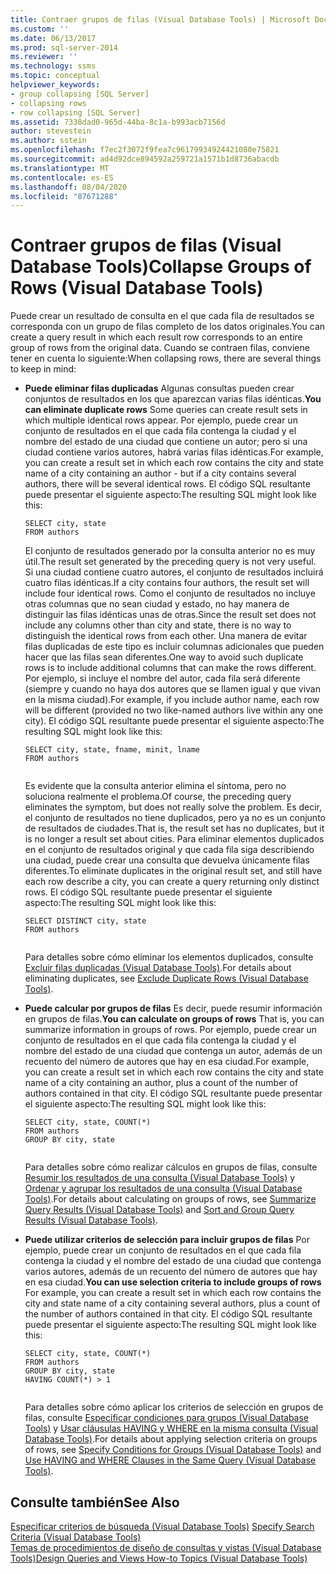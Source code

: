 ```yaml
---
title: Contraer grupos de filas (Visual Database Tools) | Microsoft Docs
ms.custom: ''
ms.date: 06/13/2017
ms.prod: sql-server-2014
ms.reviewer: ''
ms.technology: ssms
ms.topic: conceptual
helpviewer_keywords:
- group collapsing [SQL Server]
- collapsing rows
- row collapsing [SQL Server]
ms.assetid: 7338dad0-965d-44ba-8c1a-b993acb7156d
author: stevestein
ms.author: sstein
ms.openlocfilehash: f7ec2f3072f9fea7c96179934924421080e75821
ms.sourcegitcommit: ad4d92dce894592a259721a1571b1d8736abacdb
ms.translationtype: MT
ms.contentlocale: es-ES
ms.lasthandoff: 08/04/2020
ms.locfileid: "87671288"
---
```

# <a name="collapse-groups-of-rows-visual-database-tools"></a><span data-ttu-id="2c993-102">Contraer grupos de filas (Visual Database Tools)</span><span class="sxs-lookup"><span data-stu-id="2c993-102">Collapse Groups of Rows (Visual Database Tools)</span></span>
  <span data-ttu-id="2c993-103">Puede crear un resultado de consulta en el que cada fila de resultados se corresponda con un grupo de filas completo de los datos originales.</span><span class="sxs-lookup"><span data-stu-id="2c993-103">You can create a query result in which each result row corresponds to an entire group of rows from the original data.</span></span> <span data-ttu-id="2c993-104">Cuando se contraen filas, conviene tener en cuenta lo siguiente:</span><span class="sxs-lookup"><span data-stu-id="2c993-104">When collapsing rows, there are several things to keep in mind:</span></span>  
  
-   <span data-ttu-id="2c993-105">**Puede eliminar filas duplicadas** Algunas consultas pueden crear conjuntos de resultados en los que aparezcan varias filas idénticas.</span><span class="sxs-lookup"><span data-stu-id="2c993-105">**You can eliminate duplicate rows** Some queries can create result sets in which multiple identical rows appear.</span></span> <span data-ttu-id="2c993-106">Por ejemplo, puede crear un conjunto de resultados en el que cada fila contenga la ciudad y el nombre del estado de una ciudad que contiene un autor; pero si una ciudad contiene varios autores, habrá varias filas idénticas.</span><span class="sxs-lookup"><span data-stu-id="2c993-106">For example, you can create a result set in which each row contains the city and state name of a city containing an author - but if a city contains several authors, there will be several identical rows.</span></span> <span data-ttu-id="2c993-107">El código SQL resultante puede presentar el siguiente aspecto:</span><span class="sxs-lookup"><span data-stu-id="2c993-107">The resulting SQL might look like this:</span></span>  
  
    ```  
    SELECT city, state  
    FROM authors  
    ```  
  
     <span data-ttu-id="2c993-108">El conjunto de resultados generado por la consulta anterior no es muy útil.</span><span class="sxs-lookup"><span data-stu-id="2c993-108">The result set generated by the preceding query is not very useful.</span></span> <span data-ttu-id="2c993-109">Si una ciudad contiene cuatro autores, el conjunto de resultados incluirá cuatro filas idénticas.</span><span class="sxs-lookup"><span data-stu-id="2c993-109">If a city contains four authors, the result set will include four identical rows.</span></span> <span data-ttu-id="2c993-110">Como el conjunto de resultados no incluye otras columnas que no sean ciudad y estado, no hay manera de distinguir las filas idénticas unas de otras.</span><span class="sxs-lookup"><span data-stu-id="2c993-110">Since the result set does not include any columns other than city and state, there is no way to distinguish the identical rows from each other.</span></span> <span data-ttu-id="2c993-111">Una manera de evitar filas duplicadas de este tipo es incluir columnas adicionales que pueden hacer que las filas sean diferentes.</span><span class="sxs-lookup"><span data-stu-id="2c993-111">One way to avoid such duplicate rows is to include additional columns that can make the rows different.</span></span> <span data-ttu-id="2c993-112">Por ejemplo, si incluye el nombre del autor, cada fila será diferente (siempre y cuando no haya dos autores que se llamen igual y que vivan en la misma ciudad).</span><span class="sxs-lookup"><span data-stu-id="2c993-112">For example, if you include author name, each row will be different (provided no two like-named authors live within any one city).</span></span> <span data-ttu-id="2c993-113">El código SQL resultante puede presentar el siguiente aspecto:</span><span class="sxs-lookup"><span data-stu-id="2c993-113">The resulting SQL might look like this:</span></span>  
  
    ```  
    SELECT city, state, fname, minit, lname  
    FROM authors  
  
    ```  
  
     <span data-ttu-id="2c993-114">Es evidente que la consulta anterior elimina el síntoma, pero no soluciona realmente el problema.</span><span class="sxs-lookup"><span data-stu-id="2c993-114">Of course, the preceding query eliminates the symptom, but does not really solve the problem.</span></span> <span data-ttu-id="2c993-115">Es decir, el conjunto de resultados no tiene duplicados, pero ya no es un conjunto de resultados de ciudades.</span><span class="sxs-lookup"><span data-stu-id="2c993-115">That is, the result set has no duplicates, but it is no longer a result set about cities.</span></span> <span data-ttu-id="2c993-116">Para eliminar elementos duplicados en el conjunto de resultados original y que cada fila siga describiendo una ciudad, puede crear una consulta que devuelva únicamente filas diferentes.</span><span class="sxs-lookup"><span data-stu-id="2c993-116">To eliminate duplicates in the original result set, and still have each row describe a city, you can create a query returning only distinct rows.</span></span> <span data-ttu-id="2c993-117">El código SQL resultante puede presentar el siguiente aspecto:</span><span class="sxs-lookup"><span data-stu-id="2c993-117">The resulting SQL might look like this:</span></span>  
  
    ```  
    SELECT DISTINCT city, state  
    FROM authors  
  
    ```  
  
     <span data-ttu-id="2c993-118">Para detalles sobre cómo eliminar los elementos duplicados, consulte [Excluir filas duplicadas &#40;Visual Database Tools&#41;](visual-database-tools.md).</span><span class="sxs-lookup"><span data-stu-id="2c993-118">For details about eliminating duplicates, see [Exclude Duplicate Rows &#40;Visual Database Tools&#41;](visual-database-tools.md).</span></span>  
  
-   <span data-ttu-id="2c993-119">**Puede calcular por grupos de filas** Es decir, puede resumir información en grupos de filas.</span><span class="sxs-lookup"><span data-stu-id="2c993-119">**You can calculate on groups of rows** That is, you can summarize information in groups of rows.</span></span> <span data-ttu-id="2c993-120">Por ejemplo, puede crear un conjunto de resultados en el que cada fila contenga la ciudad y el nombre del estado de una ciudad que contenga un autor, además de un recuento del número de autores que hay en esa ciudad.</span><span class="sxs-lookup"><span data-stu-id="2c993-120">For example, you can create a result set in which each row contains the city and state name of a city containing an author, plus a count of the number of authors contained in that city.</span></span> <span data-ttu-id="2c993-121">El código SQL resultante puede presentar el siguiente aspecto:</span><span class="sxs-lookup"><span data-stu-id="2c993-121">The resulting SQL might look like this:</span></span>  
  
    ```  
    SELECT city, state, COUNT(*)  
    FROM authors  
    GROUP BY city, state  
  
    ```  
  
     <span data-ttu-id="2c993-122">Para detalles sobre cómo realizar cálculos en grupos de filas, consulte [Resumir los resultados de una consulta &#40;Visual Database Tools&#41;](summarize-query-results-visual-database-tools.md) y [Ordenar y agrupar los resultados de una consulta &#40;Visual Database Tools&#41;](sort-and-group-query-results-visual-database-tools.md).</span><span class="sxs-lookup"><span data-stu-id="2c993-122">For details about calculating on groups of rows, see [Summarize Query Results &#40;Visual Database Tools&#41;](summarize-query-results-visual-database-tools.md) and [Sort and Group Query Results &#40;Visual Database Tools&#41;](sort-and-group-query-results-visual-database-tools.md).</span></span>  
  
-   <span data-ttu-id="2c993-123">**Puede utilizar criterios de selección para incluir grupos de filas** Por ejemplo, puede crear un conjunto de resultados en el que cada fila contenga la ciudad y el nombre del estado de una ciudad que contenga varios autores, además de un recuento del número de autores que hay en esa ciudad.</span><span class="sxs-lookup"><span data-stu-id="2c993-123">**You can use selection criteria to include groups of rows** For example, you can create a result set in which each row contains the city and state name of a city containing several authors, plus a count of the number of authors contained in that city.</span></span> <span data-ttu-id="2c993-124">El código SQL resultante puede presentar el siguiente aspecto:</span><span class="sxs-lookup"><span data-stu-id="2c993-124">The resulting SQL might look like this:</span></span>  
  
    ```  
    SELECT city, state, COUNT(*)  
    FROM authors  
    GROUP BY city, state  
    HAVING COUNT(*) > 1  
  
    ```  
  
     <span data-ttu-id="2c993-125">Para detalles sobre cómo aplicar los criterios de selección en grupos de filas, consulte [Especificar condiciones para grupos &#40;Visual Database Tools&#41;](specify-conditions-for-groups-visual-database-tools.md) y [Usar cláusulas HAVING y WHERE en la misma consulta &#40;Visual Database Tools&#41;](use-having-and-where-clauses-in-the-same-query-visual-database-tools.md).</span><span class="sxs-lookup"><span data-stu-id="2c993-125">For details about applying selection criteria on groups of rows, see [Specify Conditions for Groups &#40;Visual Database Tools&#41;](specify-conditions-for-groups-visual-database-tools.md) and [Use HAVING and WHERE Clauses in the Same Query &#40;Visual Database Tools&#41;](use-having-and-where-clauses-in-the-same-query-visual-database-tools.md).</span></span>  
  
## <a name="see-also"></a><span data-ttu-id="2c993-126">Consulte también</span><span class="sxs-lookup"><span data-stu-id="2c993-126">See Also</span></span>  
 <span data-ttu-id="2c993-127">[Especificar criterios de búsqueda &#40;Visual Database Tools&#41;](specify-search-criteria-visual-database-tools.md) </span><span class="sxs-lookup"><span data-stu-id="2c993-127">[Specify Search Criteria &#40;Visual Database Tools&#41;](specify-search-criteria-visual-database-tools.md) </span></span>  
 [<span data-ttu-id="2c993-128">Temas de procedimientos de diseño de consultas y vistas &#40;Visual Database Tools&#41;</span><span class="sxs-lookup"><span data-stu-id="2c993-128">Design Queries and Views How-to Topics &#40;Visual Database Tools&#41;</span></span>](design-queries-and-views-how-to-topics-visual-database-tools.md)  
  
  
